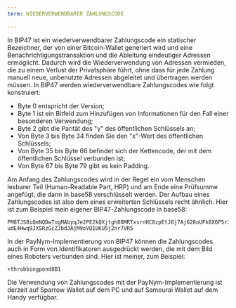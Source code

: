 ```yaml
---
term: WIEDERVERWENDBARER ZAHLUNGSCODE

---
```

In BIP47 ist ein wiederverwendbarer Zahlungscode ein statischer Bezeichner, der von einer Bitcoin-Wallet generiert wird und eine Benachrichtigungstransaktion und die Ableitung eindeutiger Adressen ermöglicht. Dadurch wird die Wiederverwendung von Adressen vermieden, die zu einem Verlust der Privatsphäre führt, ohne dass für jede Zahlung manuell neue, unbenutzte Adressen abgeleitet und übertragen werden müssen. In BIP47 werden wiederverwendbare Zahlungscodes wie folgt konstruiert:


- Byte 0 entspricht der Version;
- Byte 1 ist ein Bitfeld zum Hinzufügen von Informationen für den Fall einer besonderen Verwendung;
- Byte 2 gibt die Parität des "y" des öffentlichen Schlüssels an;
- Von Byte 3 bis Byte 34 finden Sie den "x"-Wert des öffentlichen Schlüssels;
- Von Byte 35 bis Byte 66 befindet sich der Kettencode, der mit dem öffentlichen Schlüssel verbunden ist;
- Von Byte 67 bis Byte 79 gibt es kein Padding.

Am Anfang des Zahlungscodes wird in der Regel ein vom Menschen lesbarer Teil (Human-Readable Part, HRP) und am Ende eine Prüfsumme angefügt, die dann in base58 verschlüsselt werden. Der Aufbau eines Zahlungscodes ist also dem eines erweiterten Schlüssels recht ähnlich. Hier ist zum Beispiel mein eigener BIP47-Zahlungscode in base58:

```text
PM8TJSBiQmNQDwTogMAbyqJe2PE2kQXjtgh88MRTxsrnHC8zpEtJ8j7Aj628oUFk8X6P5rJ7P5qD
udE4Hwq9JXSRzGcZJbdJAjM9oVQ1UKU5j2nr7VR5
```

In der PayNym-Implementierung von BIP47 können die Zahlungscodes auch in Form von Identifikatoren ausgedrückt werden, die mit dem Bild eines Roboters verbunden sind. Hier ist meiner, zum Beispiel:

```text
+throbbingpond8B1
```

Die Verwendung von Zahlungscodes mit der PayNym-Implementierung ist derzeit auf Sparrow Wallet auf dem PC und auf Samourai Wallet auf dem Handy verfügbar.